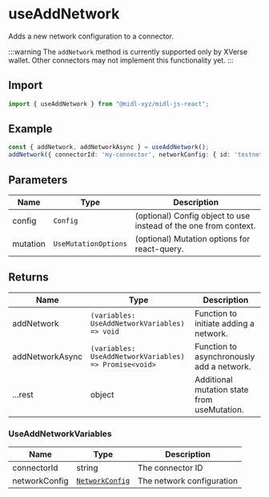 # useAddNetwork

Adds a new network configuration to a connector.

:::warning
The `addNetwork` method is currently supported only by XVerse wallet. Other connectors may not implement this functionality yet.
:::

## Import

```ts
import { useAddNetwork } from "@midl-xyz/midl-js-react";
```

## Example

```ts
const { addNetwork, addNetworkAsync } = useAddNetwork();
addNetwork({ connectorId: 'my-connector', networkConfig: { id: 'testnet', name: 'Testnet', rpcUrl: 'https://...' } });
```

## Parameters

| Name     | Type                 | Description                                                      |
| -------- | -------------------- | ---------------------------------------------------------------- |
| config   | `Config`             | (optional) Config object to use instead of the one from context. |
| mutation | `UseMutationOptions` | (optional) Mutation options for react-query.                     |

## Returns

| Name            | Type                                                   | Description                                 |
| --------------- | ------------------------------------------------------ | ------------------------------------------- |
| addNetwork      | `(variables: UseAddNetworkVariables) => void`          | Function to initiate adding a network.      |
| addNetworkAsync | `(variables: UseAddNetworkVariables) => Promise<void>` | Function to asynchronously add a network.   |
| ...rest         | object                                                 | Additional mutation state from useMutation. |

### UseAddNetworkVariables

| Name          | Type                                             | Description               |
| ------------- | ------------------------------------------------ | ------------------------- |
| connectorId   | string                                           | The connector ID          |
| networkConfig | [`NetworkConfig`](../reference.md#networkconfig) | The network configuration |



